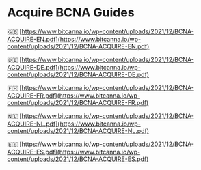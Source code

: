 # Acquire BCNA Guides

🇬🇧 [https://www.bitcanna.io/wp-content/uploads/2021/12/BCNA-ACQUIRE-EN.pdf](https://www.bitcanna.io/wp-content/uploads/2021/12/BCNA-ACQUIRE-EN.pdf)

🇩🇪 [https://www.bitcanna.io/wp-content/uploads/2021/12/BCNA-ACQUIRE-DE.pdf](https://www.bitcanna.io/wp-content/uploads/2021/12/BCNA-ACQUIRE-DE.pdf)

🇫🇷 [https://www.bitcanna.io/wp-content/uploads/2021/12/BCNA-ACQUIRE-FR.pdf](https://www.bitcanna.io/wp-content/uploads/2021/12/BCNA-ACQUIRE-FR.pdf)

🇳🇱 [https://www.bitcanna.io/wp-content/uploads/2021/12/BCNA-ACQUIRE-NL.pdf](https://www.bitcanna.io/wp-content/uploads/2021/12/BCNA-ACQUIRE-NL.pdf)

🇪🇸 [https://www.bitcanna.io/wp-content/uploads/2021/12/BCNA-ACQUIRE-ES.pdf](https://www.bitcanna.io/wp-content/uploads/2021/12/BCNA-ACQUIRE-ES.pdf)
